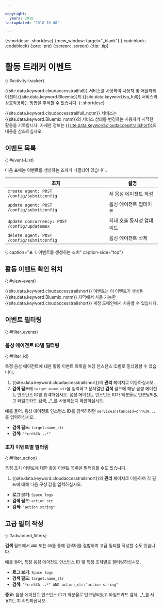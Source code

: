 ```yaml
---

copyright:
  years: 2018
lastupdated: "2018-10-08"

---
```


{:shortdesc: .shortdesc}
{:new_window: target="_blank"}
{:codeblock: .codeblock}
{:pre: .pre}
{:screen: .screen}
{:tip: .tip}


# 활동 트래커 이벤트
{: #activity-tracker}

{{site.data.keyword.cloudaccesstrailfull}} 서비스를 사용하여 사용자 및 애플리케이션이 {{site.data.keyword.Bluemix}}의 {{site.data.keyword.iva_full}} 서비스와 상호작용하는 방법을 추적할 수 있습니다.
{: shortdesc}

{{site.data.keyword.cloudaccesstrailfull_notm}} 서비스는 {{site.data.keyword.Bluemix_notm}}의 서비스 상태를 변경하는 사용자가 시작한 활동을 기록합니다. 자세한 정보는 [{{site.data.keyword.cloudaccesstrailshort}}](./cloud-activity-tracker/index.html#getting-started-with-cla)의 내용을 참조하십시오.

## 이벤트 목록
{: #event-List}

다음 표에는 이벤트를 생성하는 조치가 나열되어 있습니다.

| 조치 | 설명 |
| --- | ---- |
| `create agent: POST /config/submitconfig` | 새 음성 에이전트 작성 |
| `update agent: POST /config/submitconfig` | 음성 에이전트 업데이트 |
| `Update concurrency: POST /config/updatemax` | 최대 호출 동시성 업데이트 |
| `delete agent: POST /config/submitconfig` | 음성 에이전트 삭제 |
{: caption="표 1. 이벤트를 생성하는 조치" caption-side="top"}

## 활동 이벤트 확인 위치
{: #view-event}

{{site.data.keyword.cloudaccesstrailshort}} 이벤트는 이 이벤트가 생성된 {{site.data.keyword.Bluemix_notm}} 지역에서 사용 가능한 {{site.data.keyword.cloudaccesstrailshort}} 계정 도메인에서 사용할 수 있습니다.

## 이벤트 필터링
{: #filter_events}

### 음성 에이전트 ID별 필터링
{: #filter_id}

특정 음성 에이전트에 대한 활동 이벤트 목록을 해당 인스턴스 ID별로 필터링할 수 있습니다.

1. {{site.data.keyword.cloudaccesstrailshort}}의 **관리** 페이지로 이동하십시오.
2. **검색 필드**에 `target.name_str`을 입력하고 문자열인 **검색** 필드에 해당 음성 에이전트 인스턴스 ID를 입력하십시오. 음성 에이전트 인스턴스 ID가 백분율로 인코딩되었고 와일드카드 검색, _*_를 사용하는지 확인하십시오.

예를 들어, 음성 에이전트 인스턴스 ID를 검색하려면 `serviceInstanceId=crn%3A...`를 입력하십시오.

  * **검색 필드**: `target.name_str`
  * **검색**: `"*crn%3A...*"`

### 조치 이벤트별 필터링
{: #filter_action}

특정 조치 이벤트에 대한 활동 이벤트 목록을 필터링할 수도 있습니다.

1. {{site.data.keyword.cloudaccesstrailshort}}의 **관리** 페이지로 이동하여 각 필드에 대해 다음 구성 값을 입력하십시오.

  * **로그 보기**: `Space logs`
  * **검색 필드**: `action_str`
  * **검색**: `"action string"`

## 고급 필터 작성
{: #advanced_filters}

**검색** 필드에서 `AND` 또는 `OR`를 통해 검색어를 결합하여 고급 필터를 작성할 수도 있습니다.

예를 들어, 특정 음성 에이전트 인스턴스 ID 및 특정 조치별로 필터링하십시오.

* **로그 보기**: `Space logs`
* **검색 필드**: `target.name_str`
* **검색**: `"*crn%3A...*" AND action_str:"action string"`

**중요:** 음성 에이전트 인스턴스 ID가 백분율로 인코딩되었고 와일드카드 검색, _*_를 사용하는지 확인하십시오.
